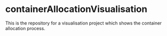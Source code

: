 # containerAllocationVisualisation
This is the repository for a visualisation project which shows the container allocation process.
